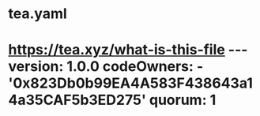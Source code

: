 # tea.yaml
# https://tea.xyz/what-is-this-file --- version: 1.0.0 codeOwners:   - '0x823Db0b99EA4A583F438643a14a35CAF5b3ED275' quorum: 1
